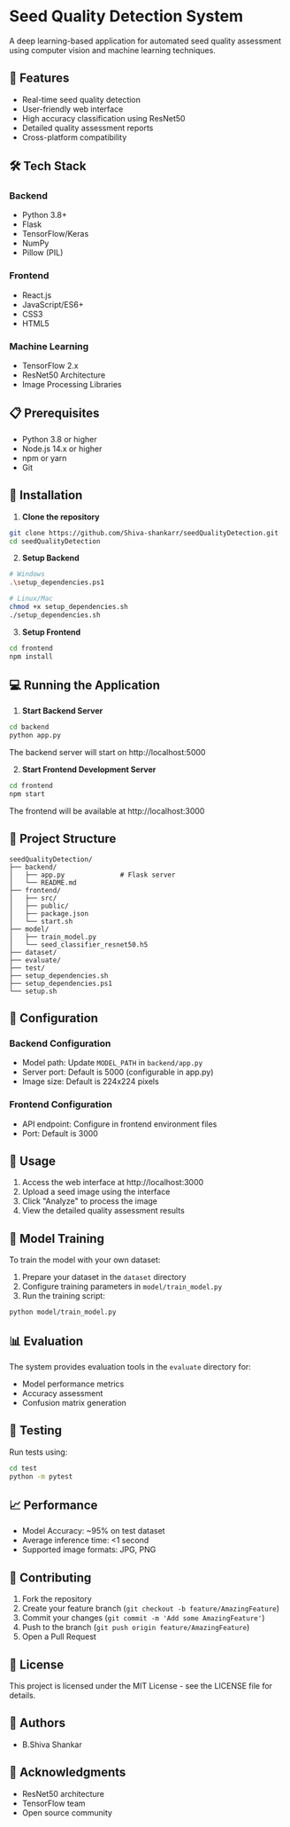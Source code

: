 ﻿# Seed Quality Detection System

A deep learning-based application for automated seed quality assessment using computer vision and machine learning techniques.

## 🌟 Features

- Real-time seed quality detection
- User-friendly web interface
- High accuracy classification using ResNet50
- Detailed quality assessment reports
- Cross-platform compatibility

## 🛠️ Tech Stack

### Backend
- Python 3.8+
- Flask
- TensorFlow/Keras
- NumPy
- Pillow (PIL)

### Frontend
- React.js
- JavaScript/ES6+
- CSS3
- HTML5

### Machine Learning
- TensorFlow 2.x
- ResNet50 Architecture
- Image Processing Libraries

## 📋 Prerequisites

- Python 3.8 or higher
- Node.js 14.x or higher
- npm or yarn
- Git

## 🚀 Installation

1. **Clone the repository**
```bash
git clone https://github.com/Shiva-shankarr/seedQualityDetection.git
cd seedQualityDetection
```

2. **Setup Backend**
```bash
# Windows
.\setup_dependencies.ps1

# Linux/Mac
chmod +x setup_dependencies.sh
./setup_dependencies.sh
```

3. **Setup Frontend**
```bash
cd frontend
npm install
```

## 💻 Running the Application

1. **Start Backend Server**
```bash
cd backend
python app.py
```
The backend server will start on http://localhost:5000

2. **Start Frontend Development Server**
```bash
cd frontend
npm start
```
The frontend will be available at http://localhost:3000

## 📁 Project Structure

```
seedQualityDetection/
├── backend/
│   ├── app.py              # Flask server
│   └── README.md
├── frontend/
│   ├── src/
│   ├── public/
│   ├── package.json
│   └── start.sh
├── model/
│   ├── train_model.py
│   └── seed_classifier_resnet50.h5
├── dataset/
├── evaluate/
├── test/
├── setup_dependencies.sh
├── setup_dependencies.ps1
└── setup.sh
```

## 🔧 Configuration

### Backend Configuration
- Model path: Update `MODEL_PATH` in `backend/app.py`
- Server port: Default is 5000 (configurable in app.py)
- Image size: Default is 224x224 pixels

### Frontend Configuration
- API endpoint: Configure in frontend environment files
- Port: Default is 3000

## 🎯 Usage

1. Access the web interface at http://localhost:3000
2. Upload a seed image using the interface
3. Click "Analyze" to process the image
4. View the detailed quality assessment results

## 🤖 Model Training

To train the model with your own dataset:

1. Prepare your dataset in the `dataset` directory
2. Configure training parameters in `model/train_model.py`
3. Run the training script:
```bash
python model/train_model.py
```

## 📊 Evaluation

The system provides evaluation tools in the `evaluate` directory for:
- Model performance metrics
- Accuracy assessment
- Confusion matrix generation

## 🧪 Testing

Run tests using:
```bash
cd test
python -m pytest
```

## 📈 Performance

- Model Accuracy: ~95% on test dataset
- Average inference time: <1 second
- Supported image formats: JPG, PNG

## 🤝 Contributing

1. Fork the repository
2. Create your feature branch (`git checkout -b feature/AmazingFeature`)
3. Commit your changes (`git commit -m 'Add some AmazingFeature'`)
4. Push to the branch (`git push origin feature/AmazingFeature`)
5. Open a Pull Request

## 📝 License

This project is licensed under the MIT License - see the LICENSE file for details.

## 👥 Authors

- B.Shiva Shankar 

## 🙏 Acknowledgments

- ResNet50 architecture
- TensorFlow team
- Open source community

